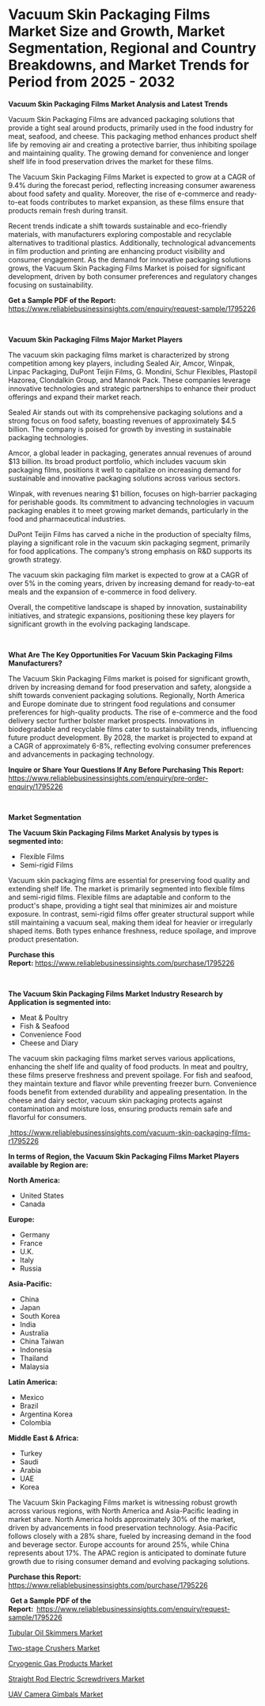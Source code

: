 <p><h1>Vacuum Skin Packaging Films Market Size and Growth, Market Segmentation, Regional and Country Breakdowns, and Market Trends for Period from 2025 -  2032</h1></p><p><strong>Vacuum Skin Packaging Films Market Analysis and Latest Trends</strong></p>
<p><p>Vacuum Skin Packaging Films are advanced packaging solutions that provide a tight seal around products, primarily used in the food industry for meat, seafood, and cheese. This packaging method enhances product shelf life by removing air and creating a protective barrier, thus inhibiting spoilage and maintaining quality. The growing demand for convenience and longer shelf life in food preservation drives the market for these films.</p><p>The Vacuum Skin Packaging Films Market is expected to grow at a CAGR of 9.4% during the forecast period, reflecting increasing consumer awareness about food safety and quality. Moreover, the rise of e-commerce and ready-to-eat foods contributes to market expansion, as these films ensure that products remain fresh during transit. </p><p>Recent trends indicate a shift towards sustainable and eco-friendly materials, with manufacturers exploring compostable and recyclable alternatives to traditional plastics. Additionally, technological advancements in film production and printing are enhancing product visibility and consumer engagement. As the demand for innovative packaging solutions grows, the Vacuum Skin Packaging Films Market is poised for significant development, driven by both consumer preferences and regulatory changes focusing on sustainability.</p></p>
<p><strong>Get a Sample PDF of the Report:&nbsp;</strong> <a href="https://www.reliablebusinessinsights.com/enquiry/request-sample/1795226?utm_campaign=3547&utm_medium=2&utm_source=Github&utm_content=ia&utm_term=01042025&utm_id=vacuum-skin-packaging-films">https://www.reliablebusinessinsights.com/enquiry/request-sample/1795226</a></p>
<p>&nbsp;</p>
<p><strong>Vacuum Skin Packaging Films Major Market Players</strong></p>
<p><p>The vacuum skin packaging films market is characterized by strong competition among key players, including Sealed Air, Amcor, Winpak, Linpac Packaging, DuPont Teijin Films, G. Mondini, Schur Flexibles, Plastopil Hazorea, Clondalkin Group, and Mannok Pack. These companies leverage innovative technologies and strategic partnerships to enhance their product offerings and expand their market reach.</p><p>Sealed Air stands out with its comprehensive packaging solutions and a strong focus on food safety, boasting revenues of approximately $4.5 billion. The company is poised for growth by investing in sustainable packaging technologies.</p><p>Amcor, a global leader in packaging, generates annual revenues of around $13 billion. Its broad product portfolio, which includes vacuum skin packaging films, positions it well to capitalize on increasing demand for sustainable and innovative packaging solutions across various sectors.</p><p>Winpak, with revenues nearing $1 billion, focuses on high-barrier packaging for perishable goods. Its commitment to advancing technologies in vacuum packaging enables it to meet growing market demands, particularly in the food and pharmaceutical industries.</p><p>DuPont Teijin Films has carved a niche in the production of specialty films, playing a significant role in the vacuum skin packaging segment, primarily for food applications. The company’s strong emphasis on R&D supports its growth strategy.</p><p>The vacuum skin packaging film market is expected to grow at a CAGR of over 5% in the coming years, driven by increasing demand for ready-to-eat meals and the expansion of e-commerce in food delivery.</p><p>Overall, the competitive landscape is shaped by innovation, sustainability initiatives, and strategic expansions, positioning these key players for significant growth in the evolving packaging landscape.</p></p>
<p>&nbsp;</p>
<p><strong>What Are The Key Opportunities For Vacuum Skin Packaging Films Manufacturers?</strong></p>
<p><p>The Vacuum Skin Packaging Films market is poised for significant growth, driven by increasing demand for food preservation and safety, alongside a shift towards convenient packaging solutions. Regionally, North America and Europe dominate due to stringent food regulations and consumer preferences for high-quality products. The rise of e-commerce and the food delivery sector further bolster market prospects. Innovations in biodegradable and recyclable films cater to sustainability trends, influencing future product development. By 2028, the market is projected to expand at a CAGR of approximately 6-8%, reflecting evolving consumer preferences and advancements in packaging technology.</p></p>
<p><strong>Inquire or Share Your Questions If Any Before Purchasing This Report:</strong> <a href="https://www.reliablebusinessinsights.com/enquiry/pre-order-enquiry/1795226?utm_campaign=3547&utm_medium=2&utm_source=Github&utm_content=ia&utm_term=01042025&utm_id=vacuum-skin-packaging-films">https://www.reliablebusinessinsights.com/enquiry/pre-order-enquiry/1795226</a></p>
<p>&nbsp;</p>
<p><strong>Market Segmentation</strong></p>
<p><strong>The Vacuum Skin Packaging Films Market Analysis by types is segmented into:</strong></p>
<p><ul><li>Flexible Films</li><li>Semi-rigid Films</li></ul></p>
<p><p>Vacuum skin packaging films are essential for preserving food quality and extending shelf life. The market is primarily segmented into flexible films and semi-rigid films. Flexible films are adaptable and conform to the product's shape, providing a tight seal that minimizes air and moisture exposure. In contrast, semi-rigid films offer greater structural support while still maintaining a vacuum seal, making them ideal for heavier or irregularly shaped items. Both types enhance freshness, reduce spoilage, and improve product presentation.</p></p>
<p><strong>Purchase this Report:&nbsp;</strong><a href="https://www.reliablebusinessinsights.com/purchase/1795226?utm_campaign=3547&utm_medium=2&utm_source=Github&utm_content=ia&utm_term=01042025&utm_id=vacuum-skin-packaging-films">https://www.reliablebusinessinsights.com/purchase/1795226</a></p>
<p>&nbsp;</p>
<p><strong>The Vacuum Skin Packaging Films Market Industry Research by Application is segmented into:</strong></p>
<p><ul><li>Meat & Poultry</li><li>Fish & Seafood</li><li>Convenience Food</li><li>Cheese and Diary</li></ul></p>
<p><p>The vacuum skin packaging films market serves various applications, enhancing the shelf life and quality of food products. In meat and poultry, these films preserve freshness and prevent spoilage. For fish and seafood, they maintain texture and flavor while preventing freezer burn. Convenience foods benefit from extended durability and appealing presentation. In the cheese and dairy sector, vacuum skin packaging protects against contamination and moisture loss, ensuring products remain safe and flavorful for consumers.</p></p>
<p><a href="https://www.reliablebusinessinsights.com/vacuum-skin-packaging-films-r1795226?utm_campaign=3547&utm_medium=2&utm_source=Github&utm_content=ia&utm_term=01042025&utm_id=vacuum-skin-packaging-films">&nbsp;https://www.reliablebusinessinsights.com/vacuum-skin-packaging-films-r1795226</a></p>
<p><strong>In terms of Region, the Vacuum Skin Packaging Films Market Players available by Region are:</strong></p>
<p>
    <p> <strong> North America: </strong>
        <ul>
            <li>United States</li>
            <li>Canada</li>
        </ul>
        </p> 
    <p> <strong> Europe: </strong>
        <ul>
            <li>Germany</li>
            <li>France</li>
            <li>U.K.</li>
            <li>Italy</li>
            <li>Russia</li>
        </ul>
        </p> 
    <p> <strong> Asia-Pacific: </strong>
        <ul>
            <li>China</li>
            <li>Japan</li>
            <li>South Korea</li>
            <li>India</li>
            <li>Australia</li>
            <li>China Taiwan</li>
            <li>Indonesia</li>
            <li>Thailand</li>
            <li>Malaysia</li>
        </ul>
        </p> 
    <p> <strong> Latin America: </strong>
        <ul>
            <li>Mexico</li>
            <li>Brazil</li>
            <li>Argentina Korea</li>
            <li>Colombia</li>
        </ul>
        </p> 
    <p> <strong> Middle East & Africa: </strong>
        <ul>
            <li>Turkey</li>
            <li>Saudi</li>
            <li>Arabia</li>
            <li>UAE</li>
            <li>Korea</li>
        </ul>
    </p>
    </p>
<p><p>The Vacuum Skin Packaging Films market is witnessing robust growth across various regions, with North America and Asia-Pacific leading in market share. North America holds approximately 30% of the market, driven by advancements in food preservation technology. Asia-Pacific follows closely with a 28% share, fueled by increasing demand in the food and beverage sector. Europe accounts for around 25%, while China represents about 17%. The APAC region is anticipated to dominate future growth due to rising consumer demand and evolving packaging solutions.</p></p>
<p><strong>Purchase this Report: </strong><a href="https://www.reliablebusinessinsights.com/purchase/1795226?utm_campaign=3547&utm_medium=2&utm_source=Github&utm_content=ia&utm_term=01042025&utm_id=vacuum-skin-packaging-films">https://www.reliablebusinessinsights.com/purchase/1795226</a></p>
<p>&nbsp;<strong>Get a Sample PDF of the Report:&nbsp;&nbsp;</strong><a href="https://www.reliablebusinessinsights.com/enquiry/request-sample/1795226?utm_campaign=3547&utm_medium=2&utm_source=Github&utm_content=ia&utm_term=01042025&utm_id=vacuum-skin-packaging-films">https://www.reliablebusinessinsights.com/enquiry/request-sample/1795226</a></p>
<p><strong></strong></p>
<p><p><a href="https://www.linkedin.com/pulse/unlocking-insights-tubular-oil-skimmers-market-2025-2032-q5gzc?utm_campaign=3547&utm_medium=2&utm_source=Github&utm_content=ia&utm_term=01042025&utm_id=vacuum-skin-packaging-films">Tubular Oil Skimmers Market</a></p><p><a href="https://www.linkedin.com/pulse/in-depth-two-stage-crushers-market-analysis-examining-growth-vjhjc?utm_campaign=3547&utm_medium=2&utm_source=Github&utm_content=ia&utm_term=01042025&utm_id=vacuum-skin-packaging-films">Two-stage Crushers Market</a></p><p><a href="https://www.linkedin.com/pulse/global-cryogenic-gas-products-market-product-types-applications-2gpec?utm_campaign=3547&utm_medium=2&utm_source=Github&utm_content=ia&utm_term=01042025&utm_id=vacuum-skin-packaging-films">Cryogenic Gas Products Market</a></p><p><a href="https://www.linkedin.com/pulse/understanding-straight-rod-electric-screwdrivers-market-wxvnc?utm_campaign=3547&utm_medium=2&utm_source=Github&utm_content=ia&utm_term=01042025&utm_id=vacuum-skin-packaging-films">Straight Rod Electric Screwdrivers Market</a></p><p><a href="https://www.linkedin.com/pulse/exploring-uav-camera-gimbals-market-dynamics-projected-4mudc?utm_campaign=3547&utm_medium=2&utm_source=Github&utm_content=ia&utm_term=01042025&utm_id=vacuum-skin-packaging-films">UAV Camera Gimbals Market</a></p></p>